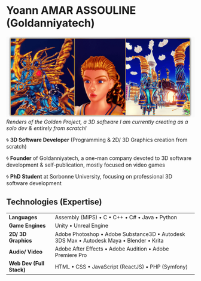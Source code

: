 <!--  URL: https://github.com/Goldanniyatech/Goldanniyatech -->

# Yoann AMAR ASSOULINE (Goldanniyatech) 

![Banner](Data/Goldanniyatech-Banner.png?raw=true "Goldanniyatech Banner") 
*Renders of the Golden Project, a 3D software I am currently creating as a solo dev & entirely from scratch!*

:cyclone: **3D Software Developer** (Programming & 2D/ 3D Graphics creation from scratch) 

:cyclone: **Founder** of Goldanniyatech, a one-man company devoted to 3D software development & self-publication, mostly focused on video games

:cyclone: **PhD Student** at Sorbonne University, focusing on professional 3D software development


## Technologies (Expertise)

|                          |                                                |
| ------------------------ | ---------------------------------------------- |
| **Languages**            | Assembly (MIPS) • C • C++ • C# • Java • Python |
| **Game Engines**         | Unity • Unreal Engine                          | 
| **2D/ 3D Graphics**      | Adobe Photoshop • Adobe Substance3D • Autodesk 3DS Max • Autodesk Maya • Blender • Krita |
| **Audio/ Video**         | Adobe After Effects • Adobe Audition • Adobe Premiere Pro  |
| **Web Dev (Full Stack)** | HTML • CSS • JavaScript (ReactJS) • PHP (Symfony)          |
